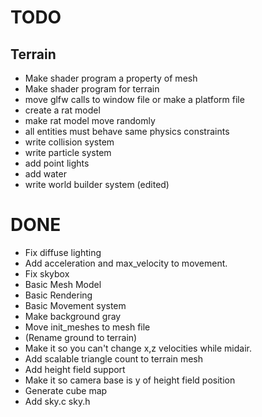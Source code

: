 # TODO

## Terrain

- Make shader program a property of mesh
- Make shader program for terrain
- move glfw calls to window file or make a platform file
- create a rat model
- make rat model move randomly
- all entities must behave same physics constraints
- write collision system
- write particle system
- add point lights
- add water
- write world builder system (edited) 

# DONE

- Fix diffuse lighting
- Add acceleration and max_velocity to movement.
- Fix skybox
- Basic Mesh Model
- Basic Rendering
- Basic Movement system
- Make background gray
- Move init_meshes to mesh file
- (Rename ground to terrain)
- Make it so you can't change x,z velocities while midair.
- Add scalable triangle count to terrain mesh
- Add height field support
- Make it so camera base is y of height field position
- Generate cube map
- Add sky.c sky.h
